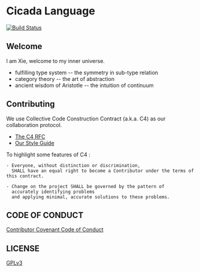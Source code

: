 # Cicada Language

[![Build Status](https://travis-ci.com/cicada-lang/cicada.svg?branch=master)](https://travis-ci.com/cicada-lang/cicada)

## Welcome

I am Xie, welcome to my inner universe.

- fulfilling type system -- the symmetry in sub-type relation
- category theory -- the art of abstraction
- ancient wisdom of Aristotle -- the intuition of continuum

## Contributing

We use Collective Code Construction Contract (a.k.a. C4) as our collaboration protocol.

- [The C4 RFC](https://rfc.zeromq.org/spec:42/C4)
- [Our Style Guide](STYLE-GUIDE.md)

To highlight some features of C4 :

```
- Everyone, without distinction or discrimination,
  SHALL have an equal right to become a Contributor under the terms of this contract.

- Change on the project SHALL be governed by the pattern of
  accurately identifying problems
  and applying minimal, accurate solutions to these problems.
```

## CODE OF CONDUCT

[Contributor Covenant Code of Conduct](CODE-OF-CONDUCT.md)

## LICENSE

[GPLv3](LICENSE)
